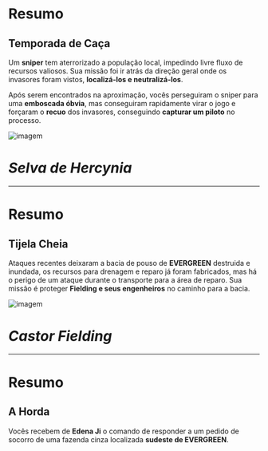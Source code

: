 # Resumo
## Temporada de Caça 
Um **sniper** tem aterrorizado a população local, impedindo livre fluxo de recursos valiosos.
Sua missão foi ir atrás da direção geral onde os invasores foram vistos, **localizá-los e neutralizá-los**.

Após serem encontrados na aproximação, vocês perseguiram o sniper para uma **emboscada óbvia**, mas conseguiram rapidamente virar o jogo e forçaram o **recuo** dos invasores, conseguindo **capturar um piloto** no processo.


![imagem](/events/Images/Hercynia.png)


# *Selva de Hercynia*
---

# Resumo 
## Tijela Cheia

Ataques recentes deixaram a bacia de pouso de **EVERGREEN** destruida e inundada, os recursos para drenagem e reparo já foram fabricados, mas há o perigo de um ataque durante o transporte para a área de reparo.
Sua missão é proteger **Fielding e seus engenheiros** no caminho para a bacia. 

![imagem](/events/Images/Fielding.jpg)
# *Castor Fielding*
---

# Resumo 
## A Horda

Vocês recebem de **Edena Ji** o comando de responder a um pedido de socorro de uma fazenda cinza localizada **sudeste de EVERGREEN**.
